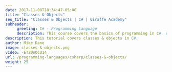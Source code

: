 ```yaml
---
date: 2017-11-08T18:34:47-05:00
title: "Classes & Objects"
seo_title: "Classes & Objects | C# | Giraffe Academy"
subheader:
     greeting: C# - Programming Language
     description: This course covers the basics of programming in C#. Work your way through the videos and we'll teach you everything you need to know to start your programming journey!
description: This tutorial covers classes & objects in C#.
author: Mike Dane
image: classes-&-objects.png
video: -ETZ0nOCU14
url: /programming-languages/csharp/classes-&-objects/
weight: 25
---
```

